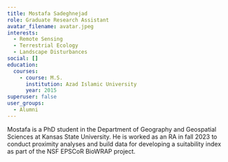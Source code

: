 ```yaml
---
title: Mostafa Sadeghnejad
role: Graduate Research Assistant
avatar_filename: avatar.jpeg
interests:
  - Remote Sensing
  - Terrestrial Ecology
  - Landscape Disturbances
social: []
education:
  courses:
    - course: M.S.
      institution: Azad Islamic University
      year: 2015
superuser: false
user_groups:
  - Alumni
---
```

Mostafa is a PhD student in the Department of Geography and Geospatial Sciences at Kansas State University. He is worked as an RA in fall 2023 to conduct proximity analyses and build data for developing a suitability index as part of the NSF EPSCoR BioWRAP project.